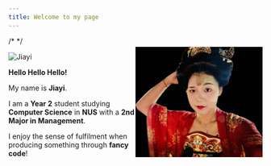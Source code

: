 ```yaml
---
title: Welcome to my page
---
```


/*<img align = "right" src="docs/assets/images/Jiayi.png/"
     alt="Jiayi's Profile" 
     style="width:50%; max-width:600px; display:block; margin:20px auto;"> */
     
![Jiayi](https://raw.githubusercontent.com/broccoli0616/Zhang-Jiayi-page/main/docs/assets/images/Jiayi.png)

**Hello Hello Hello!**  

My name is **Jiayi**.  

I am a **Year 2** student studying **Computer Science** in **NUS** with a **2nd Major in Management**.  

I enjoy the sense of fulfilment when producing something through **fancy code**!  


